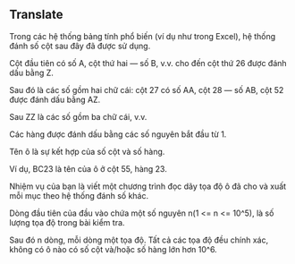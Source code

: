 ## Translate
Trong các hệ thống bảng tính phổ biến (ví dụ như trong Excel), hệ thống đánh số cột sau đây đã được sử dụng. 

Cột đầu tiên có số A, cột thứ hai — số B, v.v. cho đến cột thứ 26 được đánh dấu bằng Z.

Sau đó là các số gồm hai chữ cái: cột 27 có số AA, cột 28 — số AB, cột 52 được đánh dấu bằng AZ.

Sau ZZ là các số gồm ba chữ cái, v.v.

Các hàng được đánh dấu bằng các số nguyên bắt đầu từ 1.

Tên ô là sự kết hợp của số cột và số hàng.

Ví dụ, BC23 là tên của ô ở cột 55, hàng 23.

Nhiệm vụ của bạn là viết một chương trình đọc dãy tọa độ ô đã cho và xuất mỗi mục theo hệ thống đánh số khác.

Dòng đầu tiên của đầu vào chứa một số nguyên n(1 <= n <= 10^5), là số lượng tọa độ trong bài kiểm tra.

Sau đó n dòng, mỗi dòng một tọa độ. Tất cả các tọa độ đều chính xác, không có ô nào có số cột và/hoặc số hàng lớn hơn 10^6.
